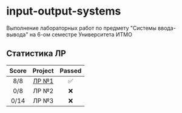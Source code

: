 # input-output-systems
Выполнение лабораторных работ по предмету "Системы ввода-вывода" на 6-ом семестре Университета ИТМО

## Статистика ЛР

| Score   | Project                | Passed |
| :---:   | :---:                  | :---:  | 
| 8/8     | [ЛР №1](lab1/)         | ✅     |
| 0/8     | ЛР №2                  | ❌     |
| 0/14    | ЛР №3                  | ❌     |

